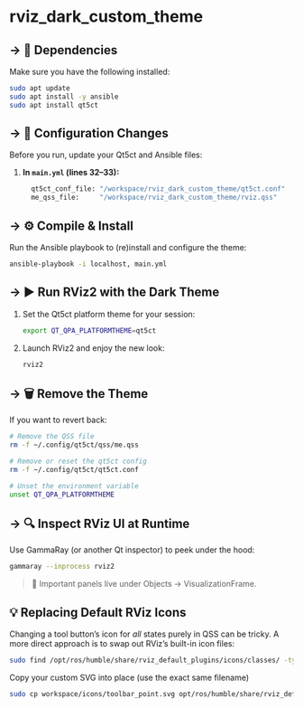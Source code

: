 # rviz_dark_custom_theme






## → 🔧 Dependencies

Make sure you have the following installed:

```bash
sudo apt update
sudo apt install -y ansible        
sudo apt install qt5ct             
```

## → 📝 Configuration Changes

Before you run, update your Qt5ct and Ansible files:

1. **In `main.yml` (lines 32–33):**
    
    ```bash
      qt5ct_conf_file: "/workspace/rviz_dark_custom_theme/qt5ct.conf"
      me_qss_file:     "/workspace/rviz_dark_custom_theme/rviz.qss"
    ```

## → ⚙️ Compile & Install

Run the Ansible playbook to (re)install and configure the theme:

```bash
ansible-playbook -i localhost, main.yml
```


## → ▶️ Run RViz2 with the Dark Theme

1. Set the Qt5ct platform theme for your session:
    
    ```bash
    export QT_QPA_PLATFORMTHEME=qt5ct
    ```
    
2. Launch RViz2 and enjoy the new look:
    
    ```bash
    rviz2
    ```


## → 🗑️ Remove the Theme

If you want to revert back:

```bash
# Remove the QSS file
rm -f ~/.config/qt5ct/qss/me.qss

# Remove or reset the qt5ct config
rm -f ~/.config/qt5ct/qt5ct.conf

# Unset the environment variable
unset QT_QPA_PLATFORMTHEME
```

## → 🔍 Inspect RViz UI at Runtime

Use GammaRay (or another Qt inspector) to peek under the hood:

```bash
gammaray --inprocess rviz2
```

> 🔑 Important panels live under Objects → VisualizationFrame.
> 


## 💡 Replacing Default RViz Icons

Changing a tool button’s icon for *all* states purely in QSS can be tricky. A more direct approach is to swap out RViz’s built-in icon files:

```bash
sudo find /opt/ros/humble/share/rviz_default_plugins/icons/classes/ -type f
```

Copy your custom SVG into place (use the exact same filename)

```bash
sudo cp workspace/icons/toolbar_point.svg opt/ros/humble/share/rviz_default_plugins/icons/classes/PublishPoint.svg
```